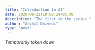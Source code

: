 ```yaml
---
title: "Introduction to AI"
date: 2020-09-22T19:08:24+05:30
description: "The first in the series."
author: "Archit Dwivedi"
type: "post"
---
```

*Temporarily taken down*